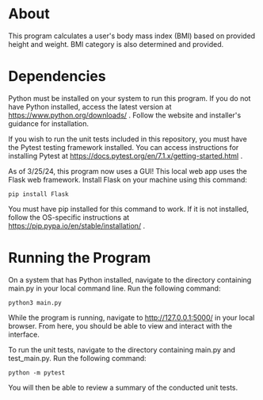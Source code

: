 # About
This program calculates a user's body mass index (BMI) based on provided height and weight. BMI category is also determined and provided.

# Dependencies
Python must be installed on your system to run this program. If you do not have Python installed, access the latest version at https://www.python.org/downloads/ . Follow the website and installer's guidance for installation.

If you wish to run the unit tests included in this repository, you must have the Pytest testing framework installed. You can access instructions for installing Pytest at https://docs.pytest.org/en/7.1.x/getting-started.html .

As of 3/25/24, this program now uses a GUI! This local web app uses the Flask web framework. Install Flask on your machine using this command:

`pip install Flask`

You must have pip installed for this command to work. If it is not installed, follow the OS-specific instructions at https://pip.pypa.io/en/stable/installation/ .

# Running the Program
On a system that has Python installed, navigate to the directory containing main.py in your local command line. Run the following command:

`python3 main.py`

While the program is running, navigate to http://127.0.0.1:5000/ in your local browser. From here, you should be able to view and interact with the interface.

To run the unit tests, navigate to the directory containing main.py and test_main.py. Run the following command:

`python -m pytest`

You will then be able to review a summary of the conducted unit tests.

